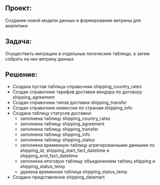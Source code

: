 ## Проект:

Создание новой модели данных и формирование витрины для аналитики

## Задача:

Осуществить миграцию в отдельные логические таблицы, а затем собрать на них витрину данных

## Решение:

- Создана пустая таблица-справочник shipping_country_rates
- Создан справочник тарифов доставки вендора по договору shipping_agreement
- Создан справочник типов доставки shipping_transfer
- Создан справочник комиссии по странам shipping_info
- Создана таблицу статусов доставки:
  - заполнена таблицу shipping_country_rates
  - заполнена таблицу shipping_agreement
  - заполнена таблицу shipping_transfer
  - заполнена таблицу shipping_info
  - заполнена таблицу shipping_status
  - заполнена временную таблицу агрегированными данными по shipping_id, shipping_start_fact_datetime и shipping_end_fact_datetime
  - заполнена итоговую таблицу объединением таблиц shipping и shipping_status_temp
  - удалена временная таблица shipping_status_temp
- Создано представление shipping_datamart
